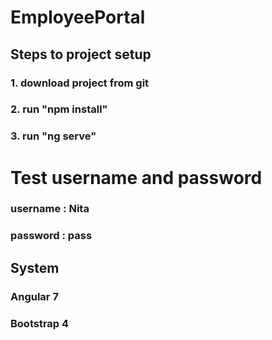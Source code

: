 # EmployeePortal

## Steps to project setup
### 1. download project from git
### 2. run "npm install"
### 3. run "ng serve"

# Test username and password
### username : Nita
### password : pass
## System
### Angular 7
### Bootstrap 4

